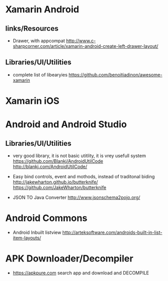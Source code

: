 # Xamarin Android

## links/Resources
* Drawer, with appcompat http://www.c-sharpcorner.com/article/xamarin-android-create-left-drawer-layout/

## Libraries/UI/Utilities
* complete list of libearyies https://github.com/benoitjadinon/awesome-xamarin


# Xamarin iOS


# Android and Android Studio
## Libraries/UI/Utilities
*  very good library, it is not basic utitlity, it is vrey usefull system	 https://github.com/Blankj/AndroidUtilCode http://blankj.com/AndroidUtilCode/

* Easy bind controls, event and mothods, instead of traditonal biding http://jakewharton.github.io/butterknife/ https://github.com/JakeWharton/butterknife

* JSON TO Java Converter http://www.jsonschema2pojo.org/


# Android Commons
* Android Inbuilt listview  http://arteksoftware.com/androids-built-in-list-item-layouts/

# APK Downloader/Decompiler
* https://apkpure.com  search app and download and DECOMPILE

